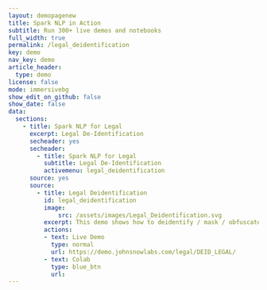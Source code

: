 ```yaml
---
layout: demopagenew
title: Spark NLP in Action
subtitle: Run 300+ live demos and notebooks
full_width: true
permalink: /legal_deidentification
key: demo
nav_key: demo
article_header:
  type: demo
license: false
mode: immersivebg
show_edit_on_github: false
show_date: false
data:
  sections:  
    - title: Spark NLP for Legal
      excerpt: Legal De-Identification
      secheader: yes
      secheader:
        - title: Spark NLP for Legal
          subtitle: Legal De-Identification
          activemenu: legal_deidentification
      source: yes
      source: 
        - title: Legal Deidentification
          id: legal_deidentification 
          image: 
              src: /assets/images/Legal_Deidentification.svg
          excerpt: This demo shows how to deidentify / mask / obfuscate legal data to be compliant with data privacy regulations as GDPR and CCPA.
          actions:
          - text: Live Demo
            type: normal
            url: https://demo.johnsnowlabs.com/legal/DEID_LEGAL/
          - text: Colab
            type: blue_btn
            url:          
---
```

